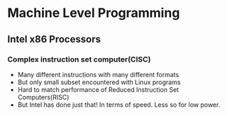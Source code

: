 # Machine Level Programming

## Intel x86 Processors
### Complex instruction set computer(CISC)
+ Many different instructions with many different formats
+ But only small subset encountered with Linux programs
+ Hard to match performance of Reduced Instruction Set Computers(RISC)
+ But Intel has done just that! In terms of speed. Less so for low power.
